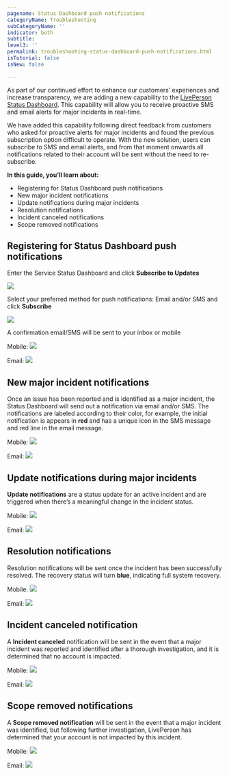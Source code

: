 ```yaml
---
pagename: Status Dashboard push notifications
categoryName: Troubleshooting
subCategoryName: ''
indicator: both
subtitle: 
level3: ''
permalink: troubleshooting-status-dashboard-push-notifications.html
isTutorial: false
isNew: false

---
```


As part of our continued effort to enhance our customers’ experiences and increase transparency, we are adding a new capability to the [LivePerson Status Dashboard](https://status.liveperson.com). This capability will allow you to receive proactive SMS and email alerts for major incidents in real-time. 

We have added this capability following direct feedback from customers who asked for proactive alerts for major incidents and found the previous subscription option difficult to operate. With the new solution, users can subscribe to SMS and email alerts, and from that moment onwards all notifications related to their account will be sent without the need to re-subscribe.

**In this guide, you’ll learn about:**
* Registering for Status Dashboard push notifications 
* New major incident notifications
* Update notifications during major incidents
* Resolution notifications
* Incident canceled notifications 
* Scope removed notifications

## Registering for Status Dashboard push notifications 

Enter the Service Status Dashboard and click **Subscribe to Updates**

![](img/sp-push-notifications-1.png)

Select your preferred method for push notifications: Email and/or SMS and click **Subscribe**

![](img/sp-push-notifications-2.png)

A confirmation email/SMS will be sent to your inbox or mobile

Mobile: 
![](img/sp-push-notifications-3.png)

Email: 
![](img/sp-push-notifications-4.png)

## New major incident notifications 

Once an issue has been reported and is identified as a major incident, the Status Dashboard will send out a notification via email and/or SMS. The notifications are labeled according to their color, for example, the initial notification is appears in **red** and has a unique icon in the SMS message and red line in the email message. 

Mobile: 
![](img/sp-push-notifications-5.png)

Email: 
![](img/sp-push-notifications-6.png)

## Update notifications during major incidents

**Update notifications** are a status update for an active incident and are triggered when there’s a meaningful change in the incident status.

Mobile: 
![](img/sp-push-notifications-7.png)

Email: 
![](img/sp-push-notifications-8.png)

## Resolution notifications

Resolution notifications will be sent once the incident has been successfully resolved. The recovery status will turn **blue**, indicating full system recovery.

Mobile: 
![](img/sp-push-notifications-9.png)

Email: 
![](img/sp-push-notifications-10.png)

## Incident canceled notification 

A **Incident canceled** notification will be sent in the event that a major incident was reported and identified after a thorough investigation, and it is determined that no account is impacted.

Mobile: 
![](img/sp-push-notifications-11.png)

Email: 
![](img/sp-push-notifications-12.png)

## Scope removed notifications 

A **Scope removed notification** will be sent in the event that a major incident was identified, but following further investigation, LivePerson has determined that your account is not impacted by this incident.

Mobile: 
![](img/sp-push-notifications-13.png)

Email: 
![](img/sp-push-notifications-14.png)
